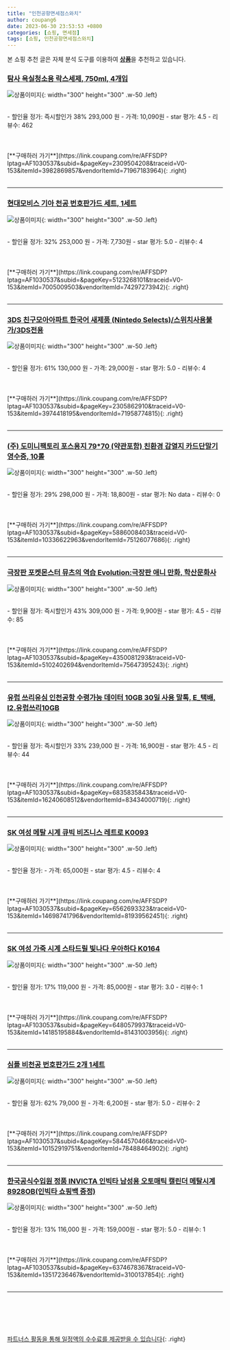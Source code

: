 ```yaml
---
title: "인천공항면세점스와치"
author: coupang6
date: 2023-06-30 23:53:53 +0800
categories: [쇼핑, 면세점]
tags: [쇼핑, 인천공항면세점스와치]
---
```


본 쇼핑 추천 글은 자체 분석 도구를 이용하여 [**상품**](https://link.coupang.com/a/bao1ui)을 추천하고 있습니다.

### [탐사 욕실청소용 락스세제, 750ml, 4개입](https://link.coupang.com/re/AFFSDP?lptag=AF1030537&subid=&pageKey=2309504208&traceid=V0-153&itemId=3982869857&vendorItemId=71967183964)

![상품이미지](https://thumbnail10.coupangcdn.com/thumbnails/remote/230x230ex/image/retail/images/171885491642244-9d7455ae-7c3c-497f-b397-f4064cfbf181.jpg){: width="300" height="300" .w-50 .left}


<br>
- 할인율 정가: 즉시할인가 38%  293,000   원
- 가격: 10,090원
- star 평가: 4.5
- 리뷰수: 462
<br>
<br>
<br>
<br>
[**구매하러 가기**](https://link.coupang.com/re/AFFSDP?lptag=AF1030537&subid=&pageKey=2309504208&traceid=V0-153&itemId=3982869857&vendorItemId=71967183964){: .right}
<br>
<br>

---

### [현대모비스 기아 천공 번호판가드 세트, 1세트](https://link.coupang.com/re/AFFSDP?lptag=AF1030537&subid=&pageKey=5123268101&traceid=V0-153&itemId=7005009503&vendorItemId=74297273942)

![상품이미지](https://thumbnail8.coupangcdn.com/thumbnails/remote/230x230ex/image/rs_quotation_api/bary1d9i/cdd944ba301a4a3db3a377111bf6446a.jpg){: width="300" height="300" .w-50 .left}


<br>
- 할인율 정가: 32%  253,000   원
- 가격: 7,730원
- star 평가: 5.0
- 리뷰수: 4
<br>
<br>
<br>
<br>
[**구매하러 가기**](https://link.coupang.com/re/AFFSDP?lptag=AF1030537&subid=&pageKey=5123268101&traceid=V0-153&itemId=7005009503&vendorItemId=74297273942){: .right}
<br>
<br>

---

### [3DS 친구모아아파트 한국어 새제품 (Nintedo Selects)/스위치사용불가/3DS전용](https://link.coupang.com/re/AFFSDP?lptag=AF1030537&subid=&pageKey=2305862910&traceid=V0-153&itemId=3974418195&vendorItemId=71958774815)

![상품이미지](https://thumbnail10.coupangcdn.com/thumbnails/remote/230x230ex/image/vendor_inventory/62de/46fee7a4f31ebf5bea53ca51b7b8dd6aec0f71aa1ca9d6580822f07da920.jpg){: width="300" height="300" .w-50 .left}


<br>
- 할인율 정가: 61%  130,000   원
- 가격: 29,000원
- star 평가: 5.0
- 리뷰수: 4
<br>
<br>
<br>
<br>
[**구매하러 가기**](https://link.coupang.com/re/AFFSDP?lptag=AF1030537&subid=&pageKey=2305862910&traceid=V0-153&itemId=3974418195&vendorItemId=71958774815){: .right}
<br>
<br>

---

### [(주) 도미니팩토리 포스용지 79*70 (약관포함) 친환경 감열지 카드단말기 영수증, 10롤](https://link.coupang.com/re/AFFSDP?lptag=AF1030537&subid=&pageKey=5886008403&traceid=V0-153&itemId=10336622963&vendorItemId=75126077686)

![상품이미지](https://thumbnail7.coupangcdn.com/thumbnails/remote/230x230ex/image/vendor_inventory/12b3/24191216549abf1692fe89208d64e4dbd5757634805a70f322aae6f1195b.png){: width="300" height="300" .w-50 .left}


<br>
- 할인율 정가: 29%  298,000   원
- 가격: 18,800원
- star 평가: No data
- 리뷰수: 0
<br>
<br>
<br>
<br>
[**구매하러 가기**](https://link.coupang.com/re/AFFSDP?lptag=AF1030537&subid=&pageKey=5886008403&traceid=V0-153&itemId=10336622963&vendorItemId=75126077686){: .right}
<br>
<br>

---

### [극장판 포켓몬스터 뮤츠의 역습 Evolution:극장판 애니 만화, 학산문화사](https://link.coupang.com/re/AFFSDP?lptag=AF1030537&subid=&pageKey=4350081293&traceid=V0-153&itemId=5102402694&vendorItemId=75647395243)

![상품이미지](https://thumbnail10.coupangcdn.com/thumbnails/remote/230x230ex/image/vendor_inventory/43af/e9d4b843935ae2686cbf7cb6182423985c4399b4b2ca38ea22077db55042.jpg){: width="300" height="300" .w-50 .left}


<br>
- 할인율 정가: 즉시할인가 43%  309,000   원
- 가격: 9,900원
- star 평가: 4.5
- 리뷰수: 85
<br>
<br>
<br>
<br>
[**구매하러 가기**](https://link.coupang.com/re/AFFSDP?lptag=AF1030537&subid=&pageKey=4350081293&traceid=V0-153&itemId=5102402694&vendorItemId=75647395243){: .right}
<br>
<br>

---

### [유럽 쓰리유심 인천공항 수령가능 데이터 10GB 30일 사용 말톡, E_택배, I2.유럽쓰리10GB](https://link.coupang.com/re/AFFSDP?lptag=AF1030537&subid=&pageKey=6835835843&traceid=V0-153&itemId=16240608512&vendorItemId=83434000719)

![상품이미지](https://thumbnail7.coupangcdn.com/thumbnails/remote/230x230ex/image/vendor_inventory/2423/6f888ac7e47ab6ac2cddd9d694df616b35428fbd5dbb08f96f60b7b65ea3.jpg){: width="300" height="300" .w-50 .left}


<br>
- 할인율 정가: 즉시할인가 33%  239,000   원
- 가격: 16,900원
- star 평가: 4.5
- 리뷰수: 44
<br>
<br>
<br>
<br>
[**구매하러 가기**](https://link.coupang.com/re/AFFSDP?lptag=AF1030537&subid=&pageKey=6835835843&traceid=V0-153&itemId=16240608512&vendorItemId=83434000719){: .right}
<br>
<br>

---

### [SK 여성 메탈 시계 큐빅 비즈니스 레트로 K0093](https://link.coupang.com/re/AFFSDP?lptag=AF1030537&subid=&pageKey=6562693323&traceid=V0-153&itemId=14698741796&vendorItemId=81939562451)

![상품이미지](https://thumbnail10.coupangcdn.com/thumbnails/remote/230x230ex/image/vendor_inventory/eaf3/92a5eda1be2aaf7898b66d934abc6ccfd73822db760d9f0b53a28dfb9e1b.jpg){: width="300" height="300" .w-50 .left}


<br>
- 할인율 정가: 
- 가격: 65,000원
- star 평가: 4.5
- 리뷰수: 4
<br>
<br>
<br>
<br>
[**구매하러 가기**](https://link.coupang.com/re/AFFSDP?lptag=AF1030537&subid=&pageKey=6562693323&traceid=V0-153&itemId=14698741796&vendorItemId=81939562451){: .right}
<br>
<br>

---

### [SK 여성 가죽 시계 스타드릴 빛나다 우아하다 K0164](https://link.coupang.com/re/AFFSDP?lptag=AF1030537&subid=&pageKey=6480579937&traceid=V0-153&itemId=14185195884&vendorItemId=81431003956)

![상품이미지](https://thumbnail8.coupangcdn.com/thumbnails/remote/230x230ex/image/vendor_inventory/9d01/291513fd4a43190616de2c1158a17d2a42c8568fc90aabde95bb420820ef.jpg){: width="300" height="300" .w-50 .left}


<br>
- 할인율 정가: 17%  119,000   원
- 가격: 85,000원
- star 평가: 3.0
- 리뷰수: 1
<br>
<br>
<br>
<br>
[**구매하러 가기**](https://link.coupang.com/re/AFFSDP?lptag=AF1030537&subid=&pageKey=6480579937&traceid=V0-153&itemId=14185195884&vendorItemId=81431003956){: .right}
<br>
<br>

---

### [심플 비천공 번호판가드 2개 1세트](https://link.coupang.com/re/AFFSDP?lptag=AF1030537&subid=&pageKey=5844570466&traceid=V0-153&itemId=10152919751&vendorItemId=78488464902)

![상품이미지](https://thumbnail10.coupangcdn.com/thumbnails/remote/230x230ex/image/vendor_inventory/3127/1dbed12381bf3bbe9bac62b8b2c260d8055308fba2df808c7f60b91d6c67.jpg){: width="300" height="300" .w-50 .left}


<br>
- 할인율 정가: 62%  79,000   원
- 가격: 6,200원
- star 평가: 5.0
- 리뷰수: 2
<br>
<br>
<br>
<br>
[**구매하러 가기**](https://link.coupang.com/re/AFFSDP?lptag=AF1030537&subid=&pageKey=5844570466&traceid=V0-153&itemId=10152919751&vendorItemId=78488464902){: .right}
<br>
<br>

---

### [한국공식수입원 정품 INVICTA 인빅타 남성용 오토매틱 캘린더 메탈시계 8928OB(인빅타 쇼핑백 증정)](https://link.coupang.com/re/AFFSDP?lptag=AF1030537&subid=&pageKey=6374678367&traceid=V0-153&itemId=13517236467&vendorItemId=3100137854)

![상품이미지](https://thumbnail10.coupangcdn.com/thumbnails/remote/230x230ex/image/vendor_inventory/636c/8c65ef78f483c169eda17a15e3cdfd53a4be2857570fc6f96d822e5e0e9c.jpg){: width="300" height="300" .w-50 .left}


<br>
- 할인율 정가: 13%  116,000   원
- 가격: 159,000원
- star 평가: 5.0
- 리뷰수: 1
<br>
<br>
<br>
<br>
[**구매하러 가기**](https://link.coupang.com/re/AFFSDP?lptag=AF1030537&subid=&pageKey=6374678367&traceid=V0-153&itemId=13517236467&vendorItemId=3100137854){: .right}
<br>
<br>

---
<br><br><br><br><br> [파트너스 활동을 통해 일정액의 수수료를 제공받을 수 있습니다](https://link.coupang.com/a/bao1ui){: .right}
